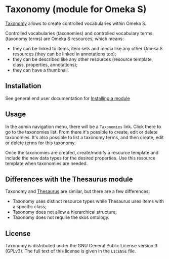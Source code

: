 # Taxonomy (module for Omeka S)

[Taxonomy] allows to create controlled vocabularies within Omeka S.

Controlled vocabularies (taxonomies) and controlled vocabulary terms (taxonomy
terms) are Omeka S resources, which means:

* they can be linked to items, item sets and media like any other Omeka S
  resources (they can be linked in annotations too);
* they can be described like any other resources (resource template, class,
  properties, annotations);
* they can have a thumbnail.

## Installation

See general end user documentation for [Installing a
module](http://omeka.org/s/docs/user-manual/modules/#installing-modules)

## Usage

In the admin navigation menu, there will be a `Taxonomies` link. Click there to
go to the taxonomies list. From there it's possible to create, edit or delete
taxonomies. It's also possible to list a taxonomy terms, and then create, edit
or delete terms for this taxonomy.

Once the taxonomies are created, create/modify a resource template and include
the new data types for the desired properties. Use this resource template when
taxonomies are needed.

## Differences with the Thesaurus module

Taxonomy and [Thesaurus] are similar, but there are a few differences:

* Taxonomy uses distinct resource types while Thesaurus uses items with a
  specific class;
* Taxonomy does not allow a hierarchical structure;
* Taxonomy does not require the skos ontology.

## License

Taxonomy is distributed under the GNU General Public License version 3 (GPLv3).
The full text of this license is given in the `LICENSE` file.

[Taxonomy]: https://github.com/biblibre/omeka-s-module-Taxonomy
[Thesaurus]: https://github.com/Daniel-KM/Omeka-S-module-Thesaurus

